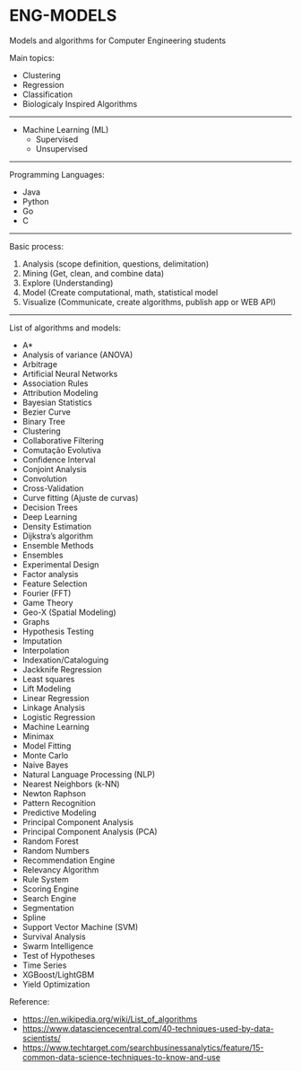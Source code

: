 # ENG-MODELS
Models and algorithms for Computer Engineering students

Main topics:

- Clustering
- Regression
- Classification
- Biologicaly Inspired Algorithms

---

- Machine Learning (ML)
  - Supervised
  - Unsupervised 

---
Programming Languages:
- Java
- Python
- Go
- C
---
Basic process:

1. Analysis (scope definition, questions, delimitation)
2. Mining (Get, clean, and combine data)
3. Explore (Understanding)
4. Model (Create computational, math, statistical model
5. Visualize (Communicate, create algorithms, publish app or WEB API)
---

List of algorithms and models:

- A*
- Analysis of variance (ANOVA)
- Arbitrage
- Artificial Neural Networks
- Association Rules
- Attribution Modeling
- Bayesian Statistics
- Bezier Curve
- Binary Tree
- Clustering
- Collaborative Filtering
- Comutação Evolutiva
- Confidence Interval
- Conjoint Analysis
- Convolution
- Cross-Validation
- Curve fitting (Ajuste de curvas)
- Decision Trees
- Deep Learning
- Density Estimation
- Dijkstra’s algorithm
- Ensemble Methods
- Ensembles
- Experimental Design
- Factor analysis
- Feature Selection
- Fourier (FFT)
- Game Theory
- Geo-X (Spatial Modeling)
- Graphs
- Hypothesis Testing
- Imputation
- Interpolation
- Indexation/Cataloguing
- Jackknife Regression
- Least squares
- Lift Modeling
- Linear Regression
- Linkage Analysis
- Logistic Regression
- Machine Learning
- Minimax
- Model Fitting
- Monte Carlo
- Naive Bayes
- Natural Language Processing (NLP)
- Nearest Neighbors (k-NN)
- Newton Raphson
- Pattern Recognition
- Predictive Modeling
- Principal Component Analysis
- Principal Component Analysis (PCA)
- Random Forest
- Random Numbers
- Recommendation Engine
- Relevancy Algorithm
- Rule System
- Scoring Engine
- Search Engine
- Segmentation
- Spline 
- Support Vector Machine (SVM)
- Survival Analysis
- Swarm Intelligence
- Test of Hypotheses
- Time Series
- XGBoost/LightGBM
- Yield Optimization

Reference:

- https://en.wikipedia.org/wiki/List_of_algorithms
- https://www.datasciencecentral.com/40-techniques-used-by-data-scientists/
- https://www.techtarget.com/searchbusinessanalytics/feature/15-common-data-science-techniques-to-know-and-use
